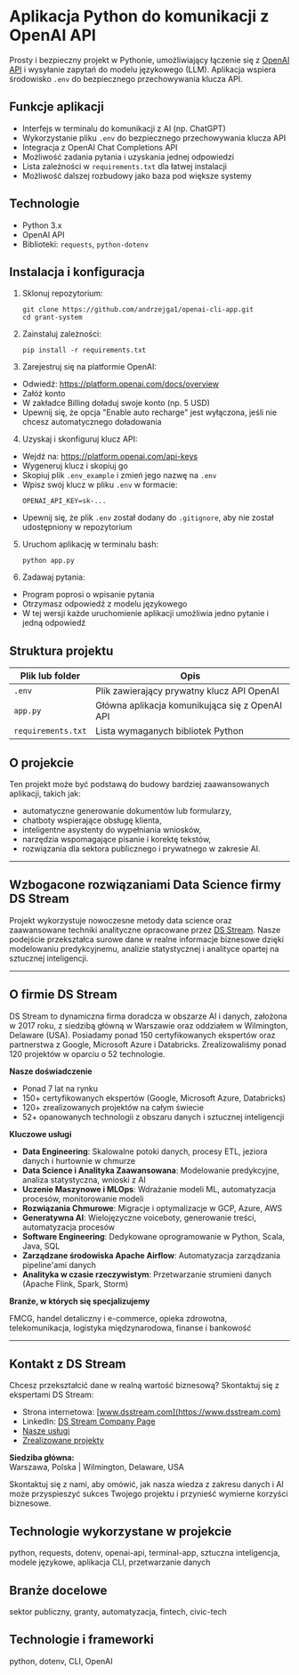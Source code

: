 # Aplikacja Python do komunikacji z OpenAI API

Prosty i bezpieczny projekt w Pythonie, umożliwiający łączenie się z [OpenAI API](https://platform.openai.com/) i wysyłanie zapytań do modelu językowego (LLM). Aplikacja wspiera środowisko `.env` do bezpiecznego przechowywania klucza API.

## Funkcje aplikacji

- Interfejs w terminalu do komunikacji z AI (np. ChatGPT)
- Wykorzystanie pliku `.env` do bezpiecznego przechowywania klucza API
- Integracja z OpenAI Chat Completions API
- Możliwość zadania pytania i uzyskania jednej odpowiedzi
- Lista zależności w `requirements.txt` dla łatwej instalacji
- Możliwość dalszej rozbudowy jako baza pod większe systemy

## Technologie

- Python 3.x
- OpenAI API
- Biblioteki: `requests`, `python-dotenv`

## Instalacja i konfiguracja

1. Sklonuj repozytorium:
   ```
   git clone https://github.com/andrzejga1/openai-cli-app.git
   cd grant-system
   ```
2. Zainstaluj zależności:
   ```
   pip install -r requirements.txt  
   ```

3. Zarejestruj się na platformie OpenAI:
- Odwiedź: https://platform.openai.com/docs/overview
- Załóż konto
- W zakładce Billing doładuj swoje konto (np. 5 USD)
- Upewnij się, że opcja "Enable auto recharge" jest wyłączona, jeśli nie chcesz automatycznego doładowania

4. Uzyskaj i skonfiguruj klucz API:
- Wejdź na: https://platform.openai.com/api-keys
- Wygeneruj klucz i skopiuj go
- Skopiuj plik `.env_example` i zmień jego nazwę na `.env`
- Wpisz swój klucz w pliku `.env` w formacie:
  ```
  OPENAI_API_KEY=sk-...
  ```
- Upewnij się, że plik `.env` został dodany do `.gitignore`, aby nie został udostępniony w repozytorium

5. Uruchom aplikację w  terminalu bash:
   ```
   python app.py
   ```
6. Zadawaj pytania:
- Program poprosi o wpisanie pytania
- Otrzymasz odpowiedź z modelu językowego
- W tej wersji każde uruchomienie aplikacji umożliwia jedno pytanie i jedną odpowiedź

## Struktura projektu

| Plik lub folder     | Opis                                                  |
|---------------------|-------------------------------------------------------|
| `.env`              | Plik zawierający prywatny klucz API OpenAI           |
| `app.py`            | Główna aplikacja komunikująca się z OpenAI API       |
| `requirements.txt`  | Lista wymaganych bibliotek Python                    |

## O projekcie

Ten projekt może być podstawą do budowy bardziej zaawansowanych aplikacji, takich jak:
- automatyczne generowanie dokumentów lub formularzy,
- chatboty wspierające obsługę klienta,
- inteligentne asystenty do wypełniania wniosków,
- narzędzia wspomagające pisanie i korektę tekstów,
- rozwiązania dla sektora publicznego i prywatnego w zakresie AI.


---
## Wzbogacone rozwiązaniami Data Science firmy DS Stream

Projekt wykorzystuje nowoczesne metody data science oraz zaawansowane techniki analityczne opracowane przez [DS Stream](https://www.dsstream.com). Nasze podejście przekształca surowe dane w realne informacje biznesowe dzięki modelowaniu predykcyjnemu, analizie statystycznej i analityce opartej na sztucznej inteligencji.

---

## O firmie DS Stream

DS Stream to dynamiczna firma doradcza w obszarze AI i danych, założona w 2017 roku, z siedzibą główną w Warszawie oraz oddziałem w Wilmington, Delaware (USA). Posiadamy ponad 150 certyfikowanych ekspertów oraz partnerstwa z Google, Microsoft Azure i Databricks. Zrealizowaliśmy ponad 120 projektów w oparciu o 52 technologie.

**Nasze doświadczenie**

- Ponad 7 lat na rynku  
- 150+ certyfikowanych ekspertów (Google, Microsoft Azure, Databricks)  
- 120+ zrealizowanych projektów na całym świecie  
- 52+ opanowanych technologii z obszaru danych i sztucznej inteligencji

**Kluczowe usługi**

- **Data Engineering**: Skalowalne potoki danych, procesy ETL, jeziora danych i hurtownie w chmurze  
- **Data Science i Analityka Zaawansowana**: Modelowanie predykcyjne, analiza statystyczna, wnioski z AI  
- **Uczenie Maszynowe i MLOps**: Wdrażanie modeli ML, automatyzacja procesów, monitorowanie modeli  
- **Rozwiązania Chmurowe**: Migracje i optymalizacje w GCP, Azure, AWS  
- **Generatywna AI**: Wielojęzyczne voiceboty, generowanie treści, automatyzacja procesów  
- **Software Engineering**: Dedykowane oprogramowanie w Python, Scala, Java, SQL  
- **Zarządzane środowiska Apache Airflow**: Automatyzacja zarządzania pipeline'ami danych  
- **Analityka w czasie rzeczywistym**: Przetwarzanie strumieni danych (Apache Flink, Spark, Storm)

**Branże, w których się specjalizujemy**

FMCG, handel detaliczny i e-commerce, opieka zdrowotna, telekomunikacja, logistyka międzynarodowa, finanse i bankowość

---

## Kontakt z DS Stream

Chcesz przekształcić dane w realną wartość biznesową? Skontaktuj się z ekspertami DS Stream:

- Strona internetowa: [www.dsstream.com](https://www.dsstream.com)
- LinkedIn: [DS Stream Company Page](https://www.linkedin.com/company/dsstream/)
- [Nasze usługi](https://www.dsstream.com/services)
- [Zrealizowane projekty](https://www.dsstream.com/projects)

**Siedziba główna:**  
Warszawa, Polska | Wilmington, Delaware, USA

Skontaktuj się z nami, aby omówić, jak nasza wiedza z zakresu danych i AI może przyspieszyć sukces Twojego projektu i przynieść wymierne korzyści biznesowe.

## Technologie wykorzystane w projekcie

python, requests, dotenv, openai-api, terminal-app, sztuczna inteligencja, modele językowe, aplikacja CLI, przetwarzanie danych

## Branże docelowe

sektor publiczny, granty, automatyzacja, fintech, civic-tech

## Technologie i frameworki

python, dotenv, CLI, OpenAI
